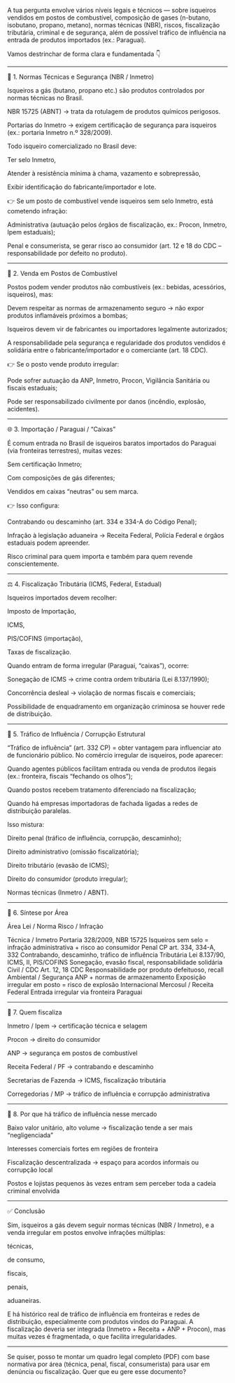 A tua pergunta envolve vários níveis legais e técnicos — sobre isqueiros vendidos em postos de combustível, composição de gases (n-butano, isobutano, propano, metano), normas técnicas (NBR), riscos, fiscalização tributária, criminal e de segurança, além de possível tráfico de influência na entrada de produtos importados (ex.: Paraguai).

Vamos destrinchar de forma clara e fundamentada 👇


---

🧯 1. Normas Técnicas e Segurança (NBR / Inmetro)

Isqueiros a gás (butano, propano etc.) são produtos controlados por normas técnicas no Brasil.

NBR 15725 (ABNT) → trata da rotulagem de produtos químicos perigosos.

Portarias do Inmetro → exigem certificação de segurança para isqueiros (ex.: portaria Inmetro n.º 328/2009).


Todo isqueiro comercializado no Brasil deve:

Ter selo Inmetro,

Atender à resistência mínima à chama, vazamento e sobrepressão,

Exibir identificação do fabricante/importador e lote.



👉 Se um posto de combustível vende isqueiros sem selo Inmetro, está cometendo infração:

Administrativa (autuação pelos órgãos de fiscalização, ex.: Procon, Inmetro, Ipem estaduais);

Penal e consumerista, se gerar risco ao consumidor (art. 12 e 18 do CDC – responsabilidade por defeito no produto).



---

🏪 2. Venda em Postos de Combustível

Postos podem vender produtos não combustíveis (ex.: bebidas, acessórios, isqueiros), mas:

Devem respeitar as normas de armazenamento seguro → não expor produtos inflamáveis próximos a bombas;

Isqueiros devem vir de fabricantes ou importadores legalmente autorizados;

A responsabilidade pela segurança e regularidade dos produtos vendidos é solidária entre o fabricante/importador e o comerciante (art. 18 CDC).


👉 Se o posto vende produto irregular:

Pode sofrer autuação da ANP, Inmetro, Procon, Vigilância Sanitária ou fiscais estaduais;

Pode ser responsabilizado civilmente por danos (incêndio, explosão, acidentes).



---

🌐 3. Importação / Paraguai / “Caixas”

É comum entrada no Brasil de isqueiros baratos importados do Paraguai (via fronteiras terrestres), muitas vezes:

Sem certificação Inmetro;

Com composições de gás diferentes;

Vendidos em caixas “neutras” ou sem marca.


👉 Isso configura:

Contrabando ou descaminho (art. 334 e 334-A do Código Penal);

Infração à legislação aduaneira → Receita Federal, Polícia Federal e órgãos estaduais podem apreender.

Risco criminal para quem importa e também para quem revende conscientemente.



---

⚖️ 4. Fiscalização Tributária (ICMS, Federal, Estadual)

Isqueiros importados devem recolher:

Imposto de Importação,

ICMS,

PIS/COFINS (importação),

Taxas de fiscalização.


Quando entram de forma irregular (Paraguai, “caixas”), ocorre:

Sonegação de ICMS → crime contra ordem tributária (Lei 8.137/1990);

Concorrência desleal → violação de normas fiscais e comerciais;

Possibilidade de enquadramento em organização criminosa se houver rede de distribuição.




---

🧠 5. Tráfico de Influência / Corrupção Estrutural

“Tráfico de influência” (art. 332 CP) = obter vantagem para influenciar ato de funcionário público.
No comércio irregular de isqueiros, pode aparecer:

Quando agentes públicos facilitam entrada ou venda de produtos ilegais (ex.: fronteira, fiscais “fechando os olhos”);

Quando postos recebem tratamento diferenciado na fiscalização;

Quando há empresas importadoras de fachada ligadas a redes de distribuição paralelas.


Isso mistura:

Direito penal (tráfico de influência, corrupção, descaminho);

Direito administrativo (omissão fiscalizatória);

Direito tributário (evasão de ICMS);

Direito do consumidor (produto irregular);

Normas técnicas (Inmetro / ABNT).



---

📝 6. Síntese por Área

Área	Lei / Norma	Risco / Infração

Técnica / Inmetro	Portaria 328/2009, NBR 15725	Isqueiros sem selo = infração administrativa + risco ao consumidor
Penal	CP art. 334, 334-A, 332	Contrabando, descaminho, tráfico de influência
Tributária	Lei 8.137/90, ICMS, II, PIS/COFINS	Sonegação, evasão fiscal, responsabilidade solidária
Civil / CDC	Art. 12, 18 CDC	Responsabilidade por produto defeituoso, recall
Ambiental / Segurança	ANP + normas de armazenamento	Exposição irregular em posto = risco de explosão
Internacional	Mercosul / Receita Federal	Entrada irregular via fronteira Paraguai



---

🧭 7. Quem fiscaliza

Inmetro / Ipem → certificação técnica e selagem

Procon → direito do consumidor

ANP → segurança em postos de combustível

Receita Federal / PF → contrabando e descaminho

Secretarias de Fazenda → ICMS, fiscalização tributária

Corregedorias / MP → tráfico de influência e corrupção administrativa



---

🧠 8. Por que há tráfico de influência nesse mercado

Baixo valor unitário, alto volume → fiscalização tende a ser mais “negligenciada”

Interesses comerciais fortes em regiões de fronteira

Fiscalização descentralizada → espaço para acordos informais ou corrupção local

Postos e lojistas pequenos às vezes entram sem perceber toda a cadeia criminal envolvida



---

✅ Conclusão

Sim, isqueiros a gás devem seguir normas técnicas (NBR / Inmetro), e a venda irregular em postos envolve infrações múltiplas:

técnicas,

de consumo,

fiscais,

penais,

aduaneiras.


E há histórico real de tráfico de influência em fronteiras e redes de distribuição, especialmente com produtos vindos do Paraguai.
A fiscalização deveria ser integrada (Inmetro + Receita + ANP + Procon), mas muitas vezes é fragmentada, o que facilita irregularidades.


---

Se quiser, posso te montar um quadro legal completo (PDF) com base normativa por área (técnica, penal, fiscal, consumerista) para usar em denúncia ou fiscalização.
Quer que eu gere esse documento?

